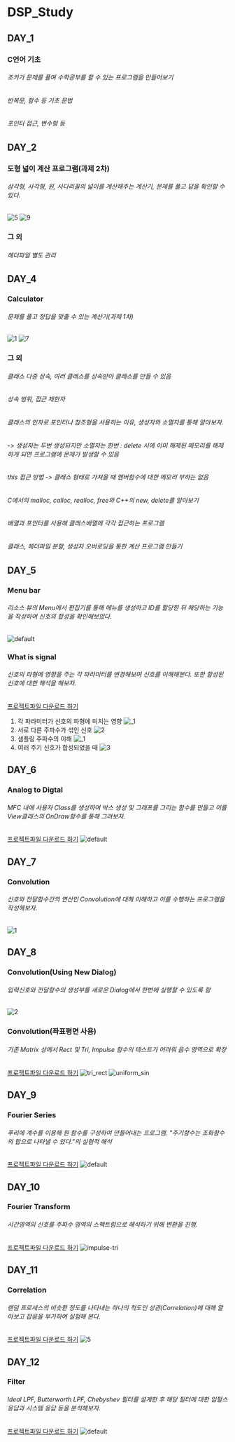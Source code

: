# DSP_Study

## DAY_1
### C언어 기초
###### 조카가 문제를 풀며 수학공부를 할 수 있는 프로그램을 만들어보기
###### 반복문, 함수 등 기초 문법
###### 포인터 접근, 변수형 등

## DAY_2
### 도형 넓이 계산 프로그램(과제 2차)
###### 삼각형, 사각형, 원, 사다리꼴의 넓이를 계산해주는 계산기, 문제를 풀고 답을 확인할 수 있다.
![5](https://user-images.githubusercontent.com/26676087/47061536-d16fb680-d20c-11e8-9b17-8c4efe3a41c8.PNG)
![9](https://user-images.githubusercontent.com/26676087/47061543-d6cd0100-d20c-11e8-9d81-9a5ed5179c56.PNG)
### 그 외
###### 헤더파일 별도 관리

## DAY_4
### Calculator
###### 문제를 풀고 정답을 맞출 수 있는 계산기(과제 1차)
![1](https://user-images.githubusercontent.com/26676087/47060593-36c1a880-d209-11e8-817c-9e5aee28c203.PNG)
![7](https://user-images.githubusercontent.com/26676087/47060617-49d47880-d209-11e8-9bc5-134f58419334.PNG)
### 그 외
###### 클래스 다중 상속, 여러 클래스를 상속받아 클래스를 만들 수 있음
###### 상속 범위, 접근 제한자
###### 클래스의 인자로 포인터나 참조형을 사용하는 이유, 생성자와 소멸자를 통해 알아보자. 
###### -> 생성자는 두번 생성되지만 소멸자는 한번 : delete 시에 이미 해제된 메모리를 해제하게 되면 프로그램에 문제가 발생할 수 있음
###### this 접근 방법 -> 클래스 형태로 가져올 때 멤버함수에 대한 메모리 부하는 없음
###### C에서의 malloc, calloc, realloc, free와 C++의 new, delete를 알아보기
###### 배열과 포인터를 사용해 클래스배열에 각각 접근하는 프로그램
###### 클래스, 헤더파일 분할, 생성자 오버로딩을 통한 계산 프로그램 만들기

## DAY_5
### Menu bar
###### 리소스 뷰의 Menu에서 편집기를 통해 메뉴를 생성하고 ID를 할당한 뒤 해당하는 기능을 작성하여 신호의 합성을 확인해보았다.
![default](https://user-images.githubusercontent.com/26676087/47059856-104e3e00-d206-11e8-862d-52c8387c7f09.PNG)
### What is signal
###### 신호의 파형에 영향을 주는 각 파라미터를 변경해보며 신호를 이해해본다. 또한 합성된 신호에 대한 해석을 해보자.
[프로젝트파일 다운로드 하기](https://drive.google.com/open?id=1INfUe1d_w0wPqask8awuXsgT8rEfY4QM)
1. 각 파라미터가 신호의 파형에 미치는 영향
![_1](https://user-images.githubusercontent.com/26676087/47060182-8acb8d80-d207-11e8-828b-d9d390f1dc2f.PNG)
2. 서로 다른 주파수가 섞인 신호
![_2_](https://user-images.githubusercontent.com/26676087/47060076-07aa3780-d207-11e8-93d6-d3229e432fe0.PNG)
3. 샘플링 주파수의 이해
![_1](https://user-images.githubusercontent.com/26676087/47060296-0f1e1080-d208-11e8-94dc-9694f67a7254.PNG)
4. 여러 주기 신호가 합성되었을 때
![_3_](https://user-images.githubusercontent.com/26676087/47060078-0973fb00-d207-11e8-8398-3cad2ed95c79.PNG)

## DAY_6
### Analog to Digtal
###### MFC 내에 사용자 Class를 생성하여 박스 생성 및 그래프를 그리는 함수를 만들고 이를 View클래스의 OnDraw함수를 통해 그려보자.
[프로젝트파일 다운로드 하기](https://drive.google.com/open?id=1nWA82wbBa3_f1eAUTD1YtLw9SfGPHya6)
![default](https://user-images.githubusercontent.com/26676087/47059725-8900ca80-d205-11e8-8d52-42b9b76f4562.PNG)

## DAY_7
### Convolution
###### 신호와 전달함수간의 연산인 Convolution에 대해 이해하고 이를 수행하는 프로그램을 작성해보자.
![1](https://user-images.githubusercontent.com/26676087/47537972-b59e9b80-d903-11e8-9a0c-056b657796a2.PNG)

## DAY_8
### Convolution(Using New Dialog)
###### 입력신호와 전달함수의 생성부를 새로운 Dialog에서 한번에 실행할 수 있도록 함
![2](https://user-images.githubusercontent.com/26676087/47763296-70afa600-dd03-11e8-94be-f26047915f3b.PNG)
### Convolution(좌표평면 사용)
###### 기존 Matrix 상에서 Rect 및 Tri, Impulse 함수의 테스트가 어려워 음수 영역으로 확장
[프로젝트파일 다운로드 하기](https://drive.google.com/open?id=1RC_xvSqM86kVcwXQZOw-PI6ZdvLvOfTU)
![tri_rect](https://user-images.githubusercontent.com/26676087/47830081-ae790100-ddcd-11e8-8398-162a5b909d1e.PNG)
![uniform_sin](https://user-images.githubusercontent.com/26676087/47830083-afaa2e00-ddcd-11e8-9030-d32d87106e9a.PNG)

## DAY_9
### Fourier Series
###### 푸리에 계수를 이용해 원 함수를 구성하여 만들어내는 프로그램. "주기함수는 조화함수의 합으로 나타낼 수 있다."의 실험적 해석
[프로젝트파일 다운로드 하기](https://drive.google.com/open?id=1QQ-7oYKoqEToLc2Vdcn5qMwV4ehXTKj2)
![default](https://user-images.githubusercontent.com/26676087/48199434-57f85d80-e39f-11e8-98d6-a7cc72d565ff.PNG)

## DAY_10
### Fourier Transform
###### 시간영역의 신호를 주파수 영역의 스펙트럼으로 해석하기 위해 변환을 진행.
[프로젝트파일 다운로드 하기](https://drive.google.com/open?id=11PgQzl9C1qSAvZebM6Uvag4tE6UYpbqW)
![impulse-tri](https://user-images.githubusercontent.com/26676087/50433602-8e247900-091c-11e9-9f0c-3bcec12c5df2.PNG)

## DAY_11
### Correlation
###### 랜덤 프로세스의 비슷한 정도를 나타내는 하나의 척도인 상관(Correlation)에 대해 알아보고 잡음을 부가하여 실험해 본다.
[프로젝트파일 다운로드 하기](https://drive.google.com/open?id=1Yz08c0r3dkY0Q8uMyMKJrjyNrIPlMnhX)
![5](https://user-images.githubusercontent.com/26676087/50433610-9bd9fe80-091c-11e9-927d-ea0daf80679d.PNG)

## DAY_12
### Filter
###### Ideal LPF, Butterworth LPF, Chebyshev 필터를 설계한 후 해당 필터에 대한 임펄스 응답과 시스템 응답 등을 분석해보자. 
[프로젝트파일 다운로드 하기](https://drive.google.com/open?id=1qyANDJ4uPEWdT06D2bDXR07XMyDHXRVi)
![default](https://user-images.githubusercontent.com/26676087/50433983-d47ad780-091e-11e9-9c77-c43055b991ab.PNG)


